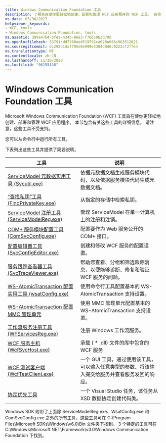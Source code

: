 ```yaml
---
title: Windows Communication Foundation 工具
description: 了解旨在使你更轻松地创建、部署和管理 WCF 应用程序的 WCF 工具。 在命令提示符下运行这些工具。
ms.date: 03/30/2017
helpviewer_keywords:
- WCF, tools
- Windows Communication Foundation, tools
ms.assetid: 399a47b4-bfea-434b-8e83-f76b5063d79d
ms.openlocfilehash: 53791cdd7789aedf19792ca628a666c963512821
ms.sourcegitcommit: bc293b14af795e0e999e3304dd40c0222cf2ffe4
ms.translationtype: MT
ms.contentlocale: zh-CN
ms.lasthandoff: 11/26/2020
ms.locfileid: "96255138"
---
```

# <a name="windows-communication-foundation-tools"></a>Windows Communication Foundation 工具

Microsoft Windows Communication Foundation (WCF) 工具旨在使你更轻松地创建、部署和管理 WCF 应用程序。 本节包含有关这些工具的详细信息。 请注意，这些工具不受支持。  
  
 您可以从命令行中运行所有工具。  
  
 下表列出这些工具并提供了简要说明。  
  
|工具|说明|  
|----------|-----------------|  
|[ServiceModel 元数据实用工具 (Svcutil.exe)](servicemodel-metadata-utility-tool-svcutil-exe.md)|依据元数据文档生成服务模块代码，以及依据服务模块代码生成元数据文档。|  
|[“查找私钥”工具 (FindPrivateKey.exe)](find-private-key-tool-findprivatekey-exe.md)|从指定的存储中检索私钥。|  
|[ServiceModel 注册工具 (ServiceModelReg.exe)](servicemodelreg-exe.md)|管理 ServiceModel 在单一计算机上的注册和注销。|  
|[COM+ 服务模块配置工具 (ComSvcConfig.exe)](com-service-model-configuration-tool-comsvcconfig-exe.md)|配置要作为 Web 服务公开的 COM+ 接口。|  
|[配置编辑器工具 (SvcConfigEditor.exe)](configuration-editor-tool-svcconfigeditor-exe.md)|创建和修改 WCF 服务的配置设置。|  
|[服务跟踪查看器工具 (SvcTraceViewer.exe)](service-trace-viewer-tool-svctraceviewer-exe.md)|帮助您查看、分组和筛选跟踪消息，以便能够诊断、修复和验证 WCF 服务的问题。|  
|[WS-AtomicTransaction 配置实用工具 (wsatConfig.exe)](ws-atomictransaction-configuration-utility-wsatconfig-exe.md)|使用命令行工具配置基本的 WS-AtomicTransaction 支持设置。|  
|[WS-AtomicTransaction 配置 MMC 管理单元](ws-atomictransaction-configuration-mmc-snap-in.md)|使用 MMC 管理单元配置基本的 WS-AtomicTransaction 支持设置。|  
|[工作流服务注册工具 (WFServicesReg.exe)](workflow-service-registration-tool-wfservicesreg-exe.md)|注册 Windows 工作流服务。|  
|[WCF 服务主机 (WcfSvcHost.exe)](wcf-service-host-wcfsvchost-exe.md)|承载 ( * .dll) 文件的库中包含的 WCF 服务|  
|[WCF 测试客户端 (WcfTestClient.exe)](wcf-test-client-wcftestclient-exe.md)|一个 GUI 工具，通过使用该工具，可以输入任意类型的参数、将该输入提交给服务并查看服务发回的响应。|  
|[协定优先工具](contract-first-tool.md)|一个 Visual Studio 任务，该任务从 XSD 数据协定创建代码类。|  
  
 Windows SDK 附带了上面除 ServiceModelReg.exe、WsatConfig.exe 和 ComSvcConfig.exe 之外的所有工具，这些工具可在 C:\Program Files\Microsoft SDKs\Windows\v6.0\Bin 文件夹下找到。  3 个特定的工具可在 C:\Windows\Microsoft.NET\Framework\v3.0\Windows Communication Foundation 下找到。

